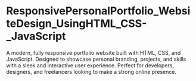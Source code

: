 # ResponsivePersonalPortfolio_WebsiteDesign_UsingHTML_CSS-_JavaScript
A modern, fully responsive portfolio website built with HTML, CSS, and JavaScript. Designed to showcase personal branding, projects, and skills with a sleek and interactive user experience. Perfect for developers, designers, and freelancers looking to make a strong online presence.

